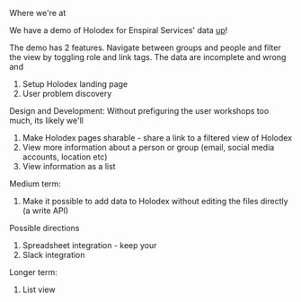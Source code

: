 

Where we're at

We have a demo of Holodex for Enspiral Services' data [up](http://holodex.enspiral.info/)!

The demo has 2 features. Navigate between groups and people and filter the view by toggling role and link tags. The data are incomplete and wrong and 



1. Setup Holodex landing page
1. User problem discovery 


Design and Development:
Without prefiguring the user workshops too much, its likely we'll 

1. Make Holodex pages sharable - share a link to a filtered view of Holodex
1. View more information about a person or group (email, social media accounts, location etc) 
1. View information as a list

Medium term:
1. Make it possible to add data to Holodex without editing the files directly (a write API)

Possible directions
1. Spreadsheet integration - keep your 
1. Slack integration


Longer term:


1. List view
